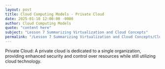 ```yaml
---
layout: post
title: Cloud Computing Models - Private Cloud
date: 2025-01-10 12:00:00 -0000
author: Cloud Computing Models
quote: "content here"
subject: "Lesson 7 Summarizing Virtualization and Cloud Concepts"
permalink: "/Lesson 7 Summarizing Virtualization and Cloud Concepts/Cloud Computing Models/Cloud Computing Models - Private Cloud"
---
```


Private Cloud: A private cloud is dedicated to a single organization, providing enhanced security and control over resources while still utilizing cloud technology.
